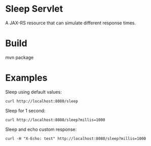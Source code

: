 # Sleep Servlet

A JAX-RS resource that can simulate different response times.

# Build

mvn package

# Examples

Sleep using default values:
```
curl http://localhost:8080/sleep
```

Sleep for 1 second:
```
curl http://localhost:8080/sleep?millis=1000
```

Sleep and echo custom response:
```
curl -H "X-Echo: test" http://localhost:8080/sleep?millis=1000
```

